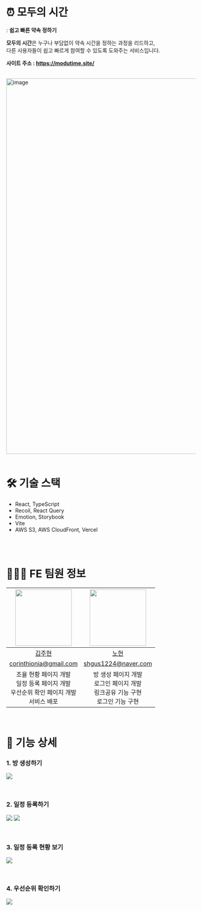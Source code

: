 # ⏰ 모두의 시간 
: **쉽고 빠른 약속 정하기**
<br/>

**모두의 시간**은 누구나 부담없이 약속 시간을 정하는 과정을 리드하고,  
다른 사용자들이 쉽고 빠르게 참여할 수 있도록 도와주는 서비스입니다.  

**사이트 주소 : https://modutime.site/**
<br/>
<br/>

<img width="1000" alt="image" src="https://github.com/dnd-side-project/dnd-8th-5-frontend/assets/81014501/9957b414-0192-49a1-b7b6-46c63d989318">

<br/>
<br/>

# 🛠️ 기술 스택
- React, TypeScript
- Recoil, React Query
- Emotion, Storybook
- Vite
- AWS S3, AWS CloudFront, Vercel

<br/>
<br/>

# 🧑🏻‍💻 FE 팀원 정보
|<img src="https://avatars.githubusercontent.com/u/79887293?v=4" width=150px> |<img src="https://avatars.githubusercontent.com/u/81014501?v=4" width=150px>|
| :--: | :--: |
|[김주현](https://github.com/corinthionia)|[노현](https://github.com/YesHyeon)|
|[corinthionia@gmail.com](mailto:corinthionia@gmail.com)|[shgus1224@naver.com](mailto:shgus1224@naver.com)|
| 조율 현황 페이지 개발<br/>일정 등록 페이지 개발<br/>우선순위 확인 페이지 개발<br/>서비스 배포 | 방 생성 페이지 개발<br/>로그인 페이지 개발<br/>링크공유 기능 구현<br/>로그인 기능 구현 |

<br/>


# 📱 기능 상세

### 1. 방 생성하기
![](https://velog.velcdn.com/images/corinthionia/post/beb2cc7a-b9be-4f31-b6e1-ff03e6bba41d/image.png)

<br/>

### 2. 일정 등록하기
![](https://velog.velcdn.com/images/corinthionia/post/4ff13a45-8491-4988-81c0-66494991d2e0/image.png)
![](https://velog.velcdn.com/images/corinthionia/post/064e6b28-381e-4eb2-a80a-b0faf89a540e/image.png)

<br/>

### 3. 일정 등록 현황 보기
![](https://velog.velcdn.com/images/corinthionia/post/bf47595f-f0b6-4fc2-8fef-bbeaf8ac73d7/image.png)

<br/>

### 4. 우선순위 확인하기
![](https://velog.velcdn.com/images/corinthionia/post/2788ee60-2bc3-4f50-8020-8a96629f4b28/image.png)

<br/>
<br/>



